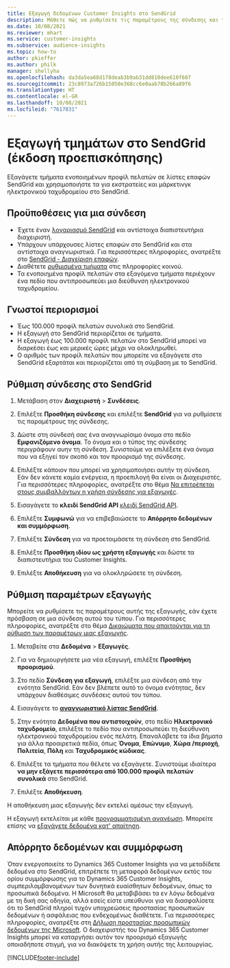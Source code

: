 ```yaml
---
title: Εξαγωγή δεδομένων Customer Insights στο SendGrid
description: Μάθετε πώς να ρυθμίσετε τις παραμέτρους της σύνδεσης και της εξαγωγής στο SendGrid.
ms.date: 10/08/2021
ms.reviewer: mhart
ms.service: customer-insights
ms.subservice: audience-insights
ms.topic: how-to
author: pkieffer
ms.author: philk
manager: shellyha
ms.openlocfilehash: da3da5ea68d178deab3b9ab31dd810dee610f607
ms.sourcegitcommit: 23c8973a726b15050e368cc6e0aab78b266a89f6
ms.translationtype: HT
ms.contentlocale: el-GR
ms.lasthandoff: 10/08/2021
ms.locfileid: "7617831"
---
```

# <a name="export-segments-to-sendgrid-preview"></a>Εξαγωγή τμημάτων στο SendGrid (έκδοση προεπισκόπησης)

Εξαγάγετε τμήματα ενοποιημένων προφίλ πελατών σε λίστες επαφών SendGrid και χρησιμοποιήστε τα για εκστρατείες και μάρκετινγκ ηλεκτρονικού ταχυδρομείου στο SendGrid. 

## <a name="prerequisites-for-a-connection"></a>Προϋποθέσεις για μια σύνδεση

-   Έχετε έναν [λογαριασμό SendGrid](https://sendgrid.com/) και αντίστοιχα διαπιστευτήρια διαχειριστή.
-   Υπάρχουν υπάρχουσες λίστες επαφών στο SendGrid και στα αντίστοιχα αναγνωριστικά. Για περισσότερες πληροφορίες, ανατρέξτε στο [SendGrid - Διαχείριση επαφών](https://sendgrid.com/docs/ui/managing-contacts/create-and-manage-contacts/#manage-contacts).
-   Διαθέτετε [ρυθμισμένα τμήματα](segments.md) στις πληροφορίες κοινού.
-   Τα ενοποιημένα προφίλ πελατών στα εξαγόμενα τμήματα περιέχουν ένα πεδίο που αντιπροσωπεύει μια διεύθυνση ηλεκτρονικού ταχυδρομείου.

## <a name="known-limitations"></a>Γνωστοί περιορισμοί

- Έως 100.000 προφίλ πελατών συνολικά στο SendGrid.
- Η εξαγωγή στο SendGrid περιορίζεται σε τμήματα.
- Η εξαγωγή έως 100.000 προφίλ πελατών στο SendGrid μπορεί να διαρκέσει έως και μερικές ώρες μέχρι να ολοκληρωθεί. 
- Ο αριθμός των προφίλ πελατών που μπορείτε να εξαγάγετε στο SendGrid εξαρτάται και περιορίζεται από τη σύμβαση με το SendGrid.

## <a name="set-up-connection-to-sendgrid"></a>Ρύθμιση σύνδεσης στο SendGrid

1. Μετάβαση στον **Διαχειριστή** > **Συνδέσεις**.

1. Επιλέξτε **Προσθήκη σύνδεσης** και επιλέξτε **SendGrid** για να ρυθμίσετε τις παραμέτρους της σύνδεσης.

1. Δώστε στη σύνδεσή σας ένα αναγνωρίσιμο όνομα στο πεδίο **Εμφανιζόμενο όνομα**. Το όνομα και ο τύπος της σύνδεσης περιγράφουν αυην τη σύνδεση. Συνιστούμε να επιλέξετε ένα όνομα που να εξηγεί τον σκοπό και τον προορισμό της σύνδεσης.

1. Επιλέξτε κάποιον που μπορεί να χρησιμοποιήσει αυτήν τη σύνδεση. Εάν δεν κάνετε καμία ενέργεια, η προεπιλογή θα είναι οι Διαχειριστές. Για περισσότερες πληροφορίες, ανατρέξτε στο θέμα [Να επιτρέπεται στους συμβαλλόντων η χρήση σύνδεσης για εξαγωγές](connections.md#allow-contributors-to-use-a-connection-for-exports).

1. Εισαγάγετε το **κλειδί SendGrid API** [κλειδί SendGrid API](https://sendgrid.com/docs/ui/account-and-settings/api-keys/).

1. Επιλέξτε **Συμφωνώ** για να επιβεβαιώσετε το **Απόρρητο δεδομένων και συμμόρφωση**.

1. Επιλέξτε **Σύνδεση** για να προετοιμάσετε τη σύνδεση στο SendGrid.

1. Επιλέξτε **Προσθήκη ιδίου ως χρήστη εξαγωγής** και δώστε τα διαπιστευτήρια του Customer Insights.

1. Επιλέξτε **Αποθήκευση** για να ολοκληρώσετε τη σύνδεση.

## <a name="configure-an-export"></a>Ρύθμιση παραμέτρων εξαγωγής

Μπορείτε να ρυθμίσετε τις παραμέτρους αυτής της εξαγωγής, εάν έχετε πρόσβαση σε μια σύνδεση αυτού του τύπου. Για περισσότερες πληροφορίες, ανατρέξτε στο θέμα [Δικαιώματα που απαιτούνται για τη ρύθμιση των παραμέτρων μιας εξαγωγής](export-destinations.md#set-up-a-new-export).

1. Μεταβείτε στα **Δεδομένα** > **Εξαγωγές**.

1. Για να δημιουργήσετε μια νέα εξαγωγή, επιλέξτε **Προσθήκη προορισμού**.

1. Στο πεδίο **Σύνδεση για εξαγωγή**, επιλέξτε μια σύνδεση από την ενότητα SendGrid. Εάν δεν βλέπετε αυτό το όνομα ενότητας, δεν υπάρχουν διαθέσιμες συνδέσεις αυτού του τύπου.

1. Εισαγάγετε το **[αναγνωριστικό λίστας SendGrid](https://sendgrid.com/docs/ui/managing-contacts/create-and-manage-contacts/#manage-contacts)**.

1. Στην ενότητα **Δεδομένα που αντιστοιχούν**, στο πεδίο **Ηλεκτρονικό ταχυδρομείο**, επιλέξτε το πεδίο που αντιπροσωπεύει τη διεύθυνση ηλεκτρονικού ταχυδρομείου ενός πελάτη. Επαναλάβετε τα ίδια βήματα για άλλα προαιρετικά πεδία, όπως **Όνομα**, **Επώνυμο**, **Χώρα /περιοχή**, **Πολιτεία**, **Πόλη** και **Ταχυδρομικός κώδικας**.

1. Επιλέξτε τα τμήματα που θέλετε να εξαγάγετε. Συνιστούμε ιδιαίτερα **να μην εξάγετε περισσότερα από 100.000 προφίλ πελατών συνολικά** στο SendGrid. 

1. Επιλέξτε **Αποθήκευση**.

Η αποθήκευση μιας εξαγωγής δεν εκτελεί αμέσως την εξαγωγή.

Η εξαγωγή εκτελείται με κάθε [προγραμματισμένη ανανέωση](system.md#schedule-tab). Μπορείτε επίσης να [εξαγάγετε δεδομένα κατ' απαίτηση](export-destinations.md#run-exports-on-demand). 

## <a name="data-privacy-and-compliance"></a>Απόρρητο δεδομένων και συμμόρφωση

Όταν ενεργοποιείτε το Dynamics 365 Customer Insights για να μεταδίδετε δεδομένα στο SendGrid, επιτρέπετε τη μεταφορά δεδομένων εκτός του ορίου συμμόρφωσης για το Dynamics 365 Customer Insights, συμπεριλαμβανομένων των δυνητικά ευαίσθητων δεδομένων, όπως τα προσωπικά δεδομένα. Η Microsoft θα μεταβιβάσει τα εν λόγω δεδομένα με τη δική σας οδηγία, αλλά εσείς είστε υπεύθυνοι για να διασφαλίσετε ότι το SendGrid πληροί τυχόν υποχρεώσεις προστασίας προσωπικών δεδομένων ή ασφάλειας που ενδεχομένως διαθέτετε. Για περισσότερες πληροφορίες, ανατρέξτε στη [Δήλωση προστασίας προσωπικών δεδομένων της Microsoft](https://go.microsoft.com/fwlink/?linkid=396732).
Ο διαχειριστής του Dynamics 365 Customer Insights μπορεί να καταργήσει αυτόν τον προορισμό εξαγωγής οποιαδήποτε στιγμή, για να διακόψετε τη χρήση αυτής της λειτουργίας.


[!INCLUDE[footer-include](../includes/footer-banner.md)]
